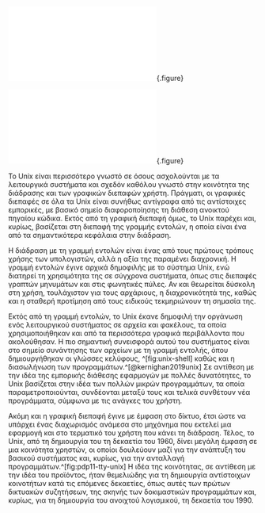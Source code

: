 
![](pdp11-tty-unix.md){.figure}

![](unix-shell.md){.figure}

Το Unix είναι περισσότερο γνωστό σε όσους ασχολούνται με τα λειτουργικά συστήματα και σχεδόν καθόλου γνωστό στην κοινότητα της διάδρασης και των γραφικών διεπαφών χρήστη. Πράγματι, οι γραφικές διεπαφές σε όλα τα Unix είναι συνήθως αντίγραφα από τις αντίστοιχες εμπορικές, με βασικό σημείο διαφοροποίησης τη διάθεση ανοικτού πηγαίου κώδικα. Εκτός από τη γραφική διεπαφή όμως, το Unix παρέχει και, κυρίως, βασίζεται στη διεπαφή της γραμμής εντολών, η οποία είναι ένα από τα σημαντικότερα κεφάλαια στην διάδραση.


Η διάδραση με τη γραμμή εντολών είναι ένας από τους πρώτους τρόπους χρήσης των υπολογιστών, αλλά η αξία της παραμένει διαχρονική. Η γραμμή εντολών έγινε αρχικά δημοφιλής με το σύστημα Unix, ενώ διατηρεί τη χρησιμότητα της σε σύγχρονα συστήματα, όπως στις διεπαφές γραπτών μηνυμάτων και στις φωνητικές πύλες. Αν και θεωρείται δύσκολη στη χρήση, τουλάχιστον για τους αρχάριους, η διαχρονικότητά της, καθώς και η σταθερή προτίμηση από τους ειδικούς τεκμηριώνουν τη σημασία της.


Εκτός από τη γραμμή εντολών, το Unix έκανε δημοφιλή την οργάνωση ενός λειτουργικού συστήματος σε αρχεία και φακέλους, τα οποία χρησιμοποιήθηκαν και από τα περισσότερα γραφικά περιβάλλοντα που ακολούθησαν. Η πιο σημαντική συνεισφορά αυτού του συστήματος είναι στο σημείο συνάντησης των αρχείων με τη γραμμή εντολής, όπου δημιουργήθηκαν οι γλώσσες κελύφους,
^[fig:unix-shell]
καθώς και η διασωλήνωση των προγραμμάτων.^[@kernighan2019unix] Σε αντίθεση με την ιδέα της εμπορικής διάθεσης εφαρμογών με πολλές δυνατότητες, το Unix βασίζεται στην ιδέα των πολλών μικρών προγραμμάτων, τα οποία παραμετροποιούνται, συνδέονται μεταξύ τους και τελικά συνθέτουν νέα προγράμματα, σύμφωνα με τις ανάγκες του χρήστη. 


Ακόμη και η γραφική διεπαφή έγινε με έμφαση στο δίκτυο, έτσι ώστε να υπάρχει ένας διαχωρισμός ανάμεσα στο μηχάνημα που εκτελεί μια εφαρμογή και στο τερματικό του χρήστη που κάνει τη διάδραση. Τέλος, το Unix, από τη δημιουργία του τη δεκαετία του 1960, δίνει μεγάλη έμφαση σε μια κοινότητα χρηστών, οι οποίοι δουλεύουν μαζί για την ανάπτυξη του βασικού συστήματος και, κυρίως, για την ανταλλαγή προγραμμάτων.^[fig:pdp11-tty-unix] Η ιδέα της κοινότητας, σε αντίθεση με την ιδέα του προϊόντος, ήταν θεμελιώδης για τη δημιουργία αντίστοιχων κοινοτήτων κατά τις επόμενες δεκαετίες, όπως αυτές των πρώτων δικτυακών συζητήσεων, της σκηνής των δοκιμαστικών προγραμμάτων και, κυρίως, για τη δημιουργία του ανοιχτού λογισμικού, τη δεκαετία του 1990.



